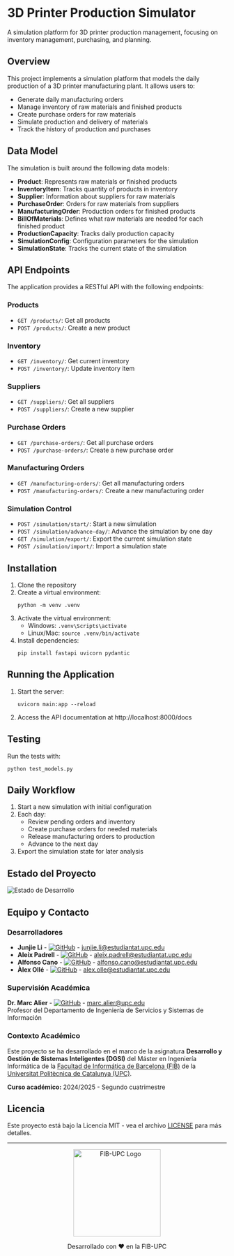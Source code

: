 ﻿# 3D Printer Production Simulator

A simulation platform for 3D printer production management, focusing on inventory management, purchasing, and planning.

## Overview

This project implements a simulation platform that models the daily production of a 3D printer manufacturing plant. It allows users to:

- Generate daily manufacturing orders
- Manage inventory of raw materials and finished products
- Create purchase orders for raw materials
- Simulate production and delivery of materials
- Track the history of production and purchases

## Data Model

The simulation is built around the following data models:

- **Product**: Represents raw materials or finished products
- **InventoryItem**: Tracks quantity of products in inventory
- **Supplier**: Information about suppliers for raw materials
- **PurchaseOrder**: Orders for raw materials from suppliers
- **ManufacturingOrder**: Production orders for finished products
- **BillOfMaterials**: Defines what raw materials are needed for each finished product
- **ProductionCapacity**: Tracks daily production capacity
- **SimulationConfig**: Configuration parameters for the simulation
- **SimulationState**: Tracks the current state of the simulation

## API Endpoints

The application provides a RESTful API with the following endpoints:

### Products
- `GET /products/`: Get all products
- `POST /products/`: Create a new product

### Inventory
- `GET /inventory/`: Get current inventory
- `POST /inventory/`: Update inventory item

### Suppliers
- `GET /suppliers/`: Get all suppliers
- `POST /suppliers/`: Create a new supplier

### Purchase Orders
- `GET /purchase-orders/`: Get all purchase orders
- `POST /purchase-orders/`: Create a new purchase order

### Manufacturing Orders
- `GET /manufacturing-orders/`: Get all manufacturing orders
- `POST /manufacturing-orders/`: Create a new manufacturing order

### Simulation Control
- `POST /simulation/start/`: Start a new simulation
- `POST /simulation/advance-day/`: Advance the simulation by one day
- `GET /simulation/export/`: Export the current simulation state
- `POST /simulation/import/`: Import a simulation state

## Installation

1. Clone the repository
2. Create a virtual environment:
   ```
   python -m venv .venv
   ```
3. Activate the virtual environment:
   - Windows: `.venv\Scripts\activate`
   - Linux/Mac: `source .venv/bin/activate`
4. Install dependencies:
   ```
   pip install fastapi uvicorn pydantic
   ```

## Running the Application

1. Start the server:
   ```
   uvicorn main:app --reload
   ```
2. Access the API documentation at http://localhost:8000/docs

## Testing

Run the tests with:
```
python test_models.py
```

## Daily Workflow

1. Start a new simulation with initial configuration
2. Each day:
   - Review pending orders and inventory
   - Create purchase orders for needed materials
   - Release manufacturing orders to production
   - Advance to the next day
3. Export the simulation state for later analysis

## Estado del Proyecto

![Estado de Desarrollo](https://img.shields.io/badge/Estado-En%20Desarrollo-yellow?style=for-the-badge)

## Equipo y Contacto

### Desarrolladores
* **Junjie Li** - [![GitHub](https://img.shields.io/badge/GitHub-junjielyu13-181717?style=flat-square&logo=github)](https://github.com/junjielyu13) - junjie.li@estudiantat.upc.edu
* **Aleix Padrell** - [![GitHub](https://img.shields.io/badge/GitHub-aleixpg-181717?style=flat-square&logo=github)](https://github.com/aleixpg) - aleix.padrell@estudiantat.upc.edu
* **Alfonso Cano** - [![GitHub](https://img.shields.io/badge/GitHub-Alfons0Cano-181717?style=flat-square&logo=github)](https://github.com/Alfons0Cano) - alfonso.cano@estudiantat.upc.edu
* **Àlex Ollé** - [![GitHub](https://img.shields.io/badge/GitHub-aolle99-181717?style=flat-square&logo=github)](https://github.com/aolle99) - alex.olle@estudiantat.upc.edu

### Supervisión Académica
**Dr. Marc Alier** - [![GitHub](https://img.shields.io/badge/GitHub-granludo-181717?style=flat-square&logo=github)](https://github.com/granludo) - marc.alier@upc.edu  
Profesor del Departamento de Ingeniería de Servicios y Sistemas de Información

### Contexto Académico
Este proyecto se ha desarrollado en el marco de la asignatura **Desarrollo y Gestión de Sistemas Inteligentes (DGSI)** del Máster en Ingeniería Informática de la [Facultad de Informática de Barcelona (FIB)](https://www.fib.upc.edu/) de la [Universitat Politècnica de Catalunya (UPC)](https://www.upc.edu/).

**Curso académico:** 2024/2025 - Segundo cuatrimestre

## Licencia

Este proyecto está bajo la Licencia MIT - vea el archivo [LICENSE](LICENSE) para más detalles.

---

<div align="center">
  <img src="https://dse.upc.edu/es/logosfooter-es/fib/@@images/image-400-f2beea873ec10b898a274f29520bed2c.png" alt="FIB-UPC Logo" width="200"/>
  <p>Desarrollado con ❤️ en la FIB-UPC</p>
</div>